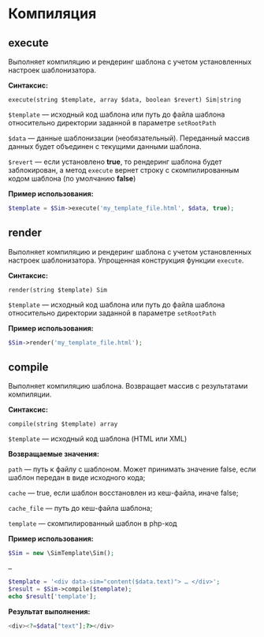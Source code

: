 # Компиляция

## execute

Выполняет компиляцию и рендеринг шаблона с учетом установленных настроек шаблонизатора.

**Синтаксис:**

```text
execute(string $template, array $data, boolean $revert) Sim|string
```

`$template` — исходный код шаблона или путь до файла шаблона относительно директории заданной в параметре `setRootPath`

`$data` — данные шаблонизации \(необязательный\). Переданный массив данных будет объединен с текущими данными шаблона.

`$revert` — если установлено **true**, то рендеринг шаблона будет заблокирован, а метод `execute` вернет строку с скомпилированным кодом шаблона \(по умолчанию **false**\)

**Пример использования:**

```php
$template = $Sim->execute('my_template_file.html', $data, true);
```

## render

Выполняет компиляцию и рендеринг шаблона с учетом установленных настроек шаблонизатора. Упрощенная конструкция функции `execute`.

**Синтаксис:**

```text
render(string $template) Sim
```

`$template` — исходный код шаблона или путь до файла шаблона относительно директории заданной в параметре `setRootPath`

**Пример использования:**

```php
$Sim->render('my_template_file.html');
```

## compile

Выполняет компиляцию шаблона. Возвращает массив с результатами компиляции.

**Синтаксис:**

```text
compile(string $template) array
```

`$template` — исходный код шаблона \(HTML или XML\)

**Возвращаемые значения:**

`path` — путь к файлу с шаблоном. Может принимать значение false, если шаблон передан в виде исходного кода;

`cache` — true, если шаблон восстановлен из кеш-файла, иначе false;

`cache_file` — путь до кеш-файла шаблона;

`template` — скомпилированный шаблон в php-код

**Пример использования:**

```php
$Sim = new \SimTemplate\Sim();

…

$template = '<div data-sim="content($data.text)"> … </div>';
$result = $Sim->compile($template);
echo $result['template'];
```

**Результат выполнения:**

```php
<div><?=$data["text"];?></div>
```

